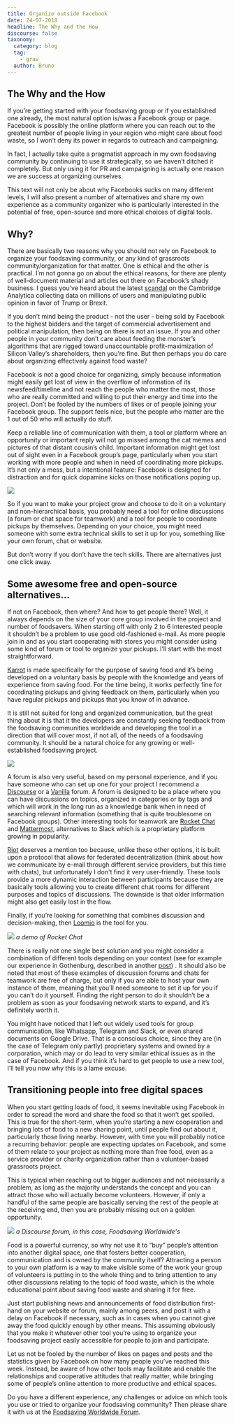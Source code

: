 ```yaml
---
title: Organize outside Facebook
date: 24-07-2018
headline: The Why and the How
discourse: false
taxonomy:
  category: blog
  tag:
    - grav
  author: Bruno
---
```

## The Why and the How

If you’re getting started with your foodsaving group or if you established one already, the most natural option is/was a Facebook group or page. Facebook is possibly the online platform where you can reach out to the greatest number of people living in your region who might care about food waste, so I won’t deny its power in regards to outreach and campaigning.

In fact, I actually take quite a pragmatist approach in my own foodsaving community by continuing to use it strategically, so we haven’t ditched it completely. But only using it for PR and campaigning is actually one reason we are success at organizing ourselves.

This text will not only be about why Facebooks sucks on many different levels, I will also present a number of alternatives and share my own experience as a community organizer who is particularly interested in the potential of free, open-source and more ethical choices of digital tools.

## Why?

There are basically two reasons why you should not rely on Facebook to organize your foodsaving community, or any kind of grassroots community/organization for that matter. One is ethical and the other is practical. I’m not gonna go on about the ethical reasons, for there are plenty of well-document material and articles out there on Facebook’s shady business. I guess you’ve heard about the latest [scandal](https://www.theguardian.com/news/2018/mar/17/cambridge-analytica-facebook-influence-us-election) on the Cambridge Analytica collecting data on millions of users and manipulating public opinion in favor of Trump or Brexit.

If you don’t mind being the product - not the user - being sold by Facebook to the highest bidders and the target of commercial advertisement and political manipulation, then being on there is not an issue. If you and other people in your community don’t care about feeding the monster’s algorithms that are rigged toward unaccountable profit-maximization of Silicon Valley’s shareholders, then you’re fine. But then perhaps you do care about organizing effectively against food waste?

Facebook is not a good choice for organizing, simply because information might easily get lost of view in the overflow of information of its newsfeed/timeline and not reach the people who matter the most, those who are really committed and willing to put their energy and time into the project. Don’t be fooled by the numbers of likes or of people joining your Facebook group. The support feels nice, but the people who matter are the 1 out of 50 who will actually do stuff.

Keep a reliable line of communication with them, a tool or platform where an opportunity or important reply will not go missed among the cat memes and pictures of that distant cousin’s child. Important information might get lost out of sight even in a Facebook group’s page, particularly when you start working with more people and when in need of coordinating more pickups. It’s not only a mess, but a intentional feature: Facebook is designed for distraction and for quick dopamine kicks on those notifications poping up.

![](funny-cat-pictures-people-say-i-have-a-short-attention-span-salad.jpg)

So if you want to make your project grow and choose to do it on a voluntary and non-hierarchical basis, you probably need a tool for online discussions (a forum or chat space for teamwork) and a tool for people to coordinate pickups by themselves. Depending on your choice, you might need someone with some extra technical skills to set it up for you, something like your own forum, chat or website.

But don’t worry if you don’t have the tech skills. There are alternatives just one click away.

## Some awesome free and open-source alternatives...

If not on Facebook, then where? And how to get people there? Well, it always depends on the size of your core group involved in the project and number of foodsavers. When starting off with only 2 to 6 interested people it shouldn’t be a problem to use good old-fashioned e-mail. As more people join in and as you start cooperating with stores you might consider using some kind of forum or tool to organize your pickups. I’ll start with the most straightforward.

[Karrot](https://karrot.world) is made specifically for the purpose of saving food and it’s being developed on a voluntary basis by people with the knowledge and years of experience from saving food. For the time being, it works perfectly fine for coordinating pickups and giving feedback on them, particularly when you have regular pickups and pickups that you know of in advance.

It is still not suited for long and organized communication, but the great thing about it is that it the developers are constantly seeking feedback from the foodsaving communities worldwide and developing the tool in a direction that will cover most, if not all, of the needs of a foodsaving community. It should be a natural choice for any growing or well-established foodsaving project.

[![](Screenshot-from-Karrot-2018-05-29.png)](https://karrot.world)

A forum is also very useful, based on my personal experience, and if you have someone who can set up one for your project I recommend a [Discourse](https://www.discourse.org/) or a [Vanilla](https://vanillaforums.com/en/software/) forum. A forum is designed to be a place where you can have discussions on topics, organized in categories or by tags and which will work in the long run as a knowledge bank when in need of searching relevant information (something that is quite troublesome on Facebook groups). Other interesting tools for teamwork are [Rocket Chat](https://rocket.chat/) and [Mattermost](https://mattermost.com/), alternatives to Slack which is a proprietary platform growing in popularity.

[Riot](https://riot.im/app/) deserves a mention too because, unlike these other options, it is built upon a protocol that allows for federated decentralization (think about how we communicate by e-mail through different service providers, but this time with chats), but unfortunately I don't find it very user-friendly. These tools provide a more dynamic interaction between participants because they are basically tools allowing you to create different chat rooms for different purposes and topics of discussions. The downside is that older information might also get easily lost in the flow.

Finally, if you’re looking for something that combines discussion and decision-making, then [Loomio](https://www.loomio.org/) is the tool for you.

![](rocket-chat_165155_full.png) *a demo of Rocket Chat*

There is really not one single best solution and you might consider a combination of different tools depending on your context (see for example our experience in Gothenburg, described in another [post](https://foodsaving.today/en/blog/2017/04/27/foodsharing-gothenburg-part3)) . It should also be noted that most of these examples of discussion forums and chats for teamwork are free of charge, but only if you are able to host your own instance of them, meaning that you’ll need someone to set it up for you if you can’t do it yourself. Finding the right person to do it shouldn’t be a problem as soon as your foodsaving network starts to expand, and it’s definitely worth it.

You might have noticed that I left out widely used tools for group communication, like Whatsapp, Telegram and Slack, or even shared documents on Google Drive. That is a conscious choice, since they are (in the case of Telegram only partly) proprietary systems and owned by a corporation, which may or do lead to very similar ethical issues as in the case of Facebook. And if you think it’s hard to get people to use a new tool, I’ll tell you now why this is a lame excuse.

## Transitioning people into free digital spaces

When you start getting loads of food, it seems inevitable using Facebook in order to spread the word and share the food so that it won’t get spoiled. This is true for the short-term, when you’re starting a new cooperation and bringing lots of food to a new sharing point, until people find out about it, particularly those living nearby. However, with time you will probably notice a recurring behavior: people are expecting updates on Facebook, and some of them relate to your project as nothing more than free food, even as a service provider or charity organization rather than a volunteer-based grassroots project.

This is typical when reaching out to bigger audiences and not necessarily a problem, as long as the majority understands the concept and you can attract those who will actually become volunteers. However, if only a handful of the same people are basically serving the rest of the people at the receiving end, then you are probably missing out on a golden opportunity.

![](forumfsworld.png) *a Discourse forum, in this case, Foodsaving Worldwide's*

Food is a powerful currency, so why not use it to “buy” people’s attention into another digital space, one that fosters better cooperation, communication and is owned by the community itself? Attracting a person to your own platform is a way to make visible some of the work your group of volunteers is putting in to the whole thing and to bring attention to any other discussions relating to the topic of food waste, which is the whole educational point about saving food waste and sharing it for free.

Just start publishing news and announcements of food distribution first-hand on your website or forum, mainly among peers, and post it with a delay on Facebook if necessary, such as in cases when you cannot give away the food quickly enough by other means. This assuming obviously that you make it whatever other tool you’re using to organize your foodsaving project easily accessible for people to join and participate.

Let us not be fooled by the number of likes on pages and posts and the statistics given by Facebook on how many people you’ve reached this week. Instead, be aware of how other tools may facilitate and enable the relationships and cooperative attitudes that really matter, while bringing some of people’s online attention to more productive and ethical spaces.

Do you have a different experience, any challenges or advice on which tools you use or tried to organize your foodsaving community? Then please share it with us at the [Foodsaving Worldwide Forum](https://community.foodsaving.world/t/organize-outside-facebook-the-why-and-the-how/80).